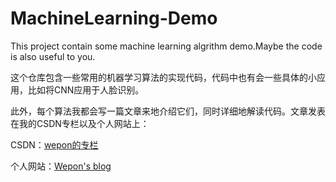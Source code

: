 MachineLearning-Demo
====================

This project contain some machine learning algrithm demo.Maybe the code is also useful to you.

这个仓库包含一些常用的机器学习算法的实现代码，代码中也有会一些具体的小应用，比如将CNN应用于人脸识别。

此外，每个算法我都会写一篇文章来地介绍它们，同时详细地解读代码。文章发表在我的CSDN专栏以及个人网站上：

CSDN：[wepon的专栏](http://blog.csdn.net/u012162613)

个人网站：[Wepon's blog](http://2hwp.com)
